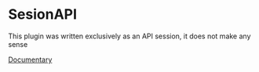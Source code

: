 # SesionAPI
This plugin was written exclusively as an API session, it does not make any sense  

[Documentary](https://infomcpe.ru/resources/sessionapi.321/)

